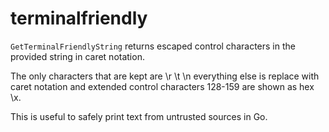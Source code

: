 # terminalfriendly

`GetTerminalFriendlyString` returns escaped control characters in the provided string in caret notation.

The only characters that are kept are \r \t \n everything else is replace with 
caret notation and extended control characters 128-159 are shown as hex \x.

This is useful to safely print text from untrusted sources in Go.
